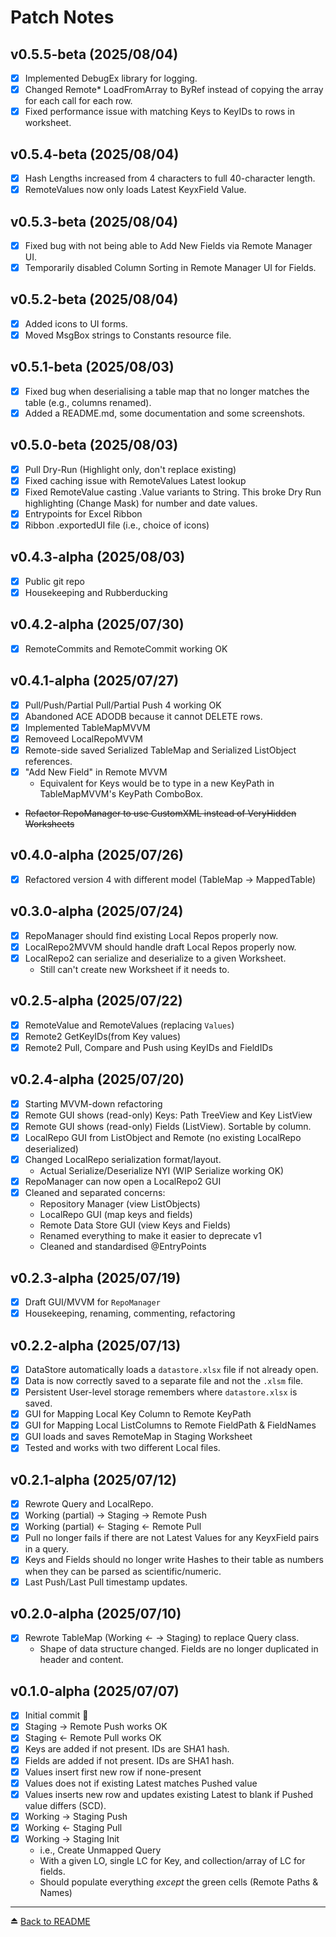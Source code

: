 # Patch Notes
## v0.5.5-beta (2025/08/04)
- [x] Implemented DebugEx library for logging.
- [x] Changed Remote* LoadFromArray to ByRef instead of copying the array for each call for each row. 
- [x] Fixed performance issue with matching Keys to KeyIDs to rows in worksheet.

## v0.5.4-beta (2025/08/04)
- [x] Hash Lengths increased from 4 characters to full 40-character length.
- [x] RemoteValues now only loads Latest KeyxField Value.
 
## v0.5.3-beta (2025/08/04)
- [x] Fixed bug with not being able to Add New Fields via Remote Manager UI.
- [x] Temporarily disabled Column Sorting in Remote Manager UI for Fields.
 
## v0.5.2-beta (2025/08/04)
- [x] Added icons to UI forms.
- [x] Moved MsgBox strings to Constants resource file.
 
## v0.5.1-beta (2025/08/03)
- [x] Fixed bug when deserialising a table map that no longer matches the table (e.g., columns renamed).
- [x] Added a README.md, some documentation and some screenshots.

## v0.5.0-beta (2025/08/03)
- [x] Pull Dry-Run (Highlight only, don't replace existing)
- [x] Fixed caching issue with RemoteValues Latest lookup
- [x] Fixed RemoteValue casting .Value variants to String. This broke Dry Run highlighting (Change Mask) for number and date values. 
- [x] Entrypoints for Excel Ribbon
- [x] Ribbon .exportedUI file (i.e., choice of icons)

## v0.4.3-alpha (2025/08/03)
- [x] Public git repo
- [x] Housekeeping and Rubberducking

## v0.4.2-alpha (2025/07/30)
- [x] RemoteCommits and RemoteCommit working OK

## v0.4.1-alpha (2025/07/27)
- [x] Pull/Push/Partial Pull/Partial Push 4 working OK
- [x] Abandoned ACE ADODB because it cannot DELETE rows.
- [x] Implemented TableMapMVVM
- [x] Removeed LocalRepoMVVM
- [x] Remote-side saved Serialized TableMap and Serialized ListObject references.
- [x] "Add New Field" in Remote MVVM
  - Equivalent for Keys would be to type in a new KeyPath in TableMapMVVM's KeyPath ComboBox. 
- ~~Refactor RepoManager to use CustomXML instead of VeryHidden Worksheets~~

## v0.4.0-alpha (2025/07/26)
- [x] Refactored version 4 with different model (TableMap -> MappedTable)

## v0.3.0-alpha (2025/07/24)
- [x] RepoManager should find existing Local Repos properly now.
- [x] LocalRepo2MVVM should handle draft Local Repos properly now.
- [x] LocalRepo2 can serialize and deserialize to a given Worksheet.
  - Still can't create new Worksheet if it needs to.
    
## v0.2.5-alpha (2025/07/22)
- [x] RemoteValue and RemoteValues (replacing `Values`)
- [x] Remote2 GetKeyIDs(from Key values)
- [x] Remote2 Pull, Compare and Push using KeyIDs and FieldIDs
  
## v0.2.4-alpha (2025/07/20)
- [x] Starting MVVM-down refactoring
- [x] Remote GUI shows (read-only) Keys: Path TreeView and Key ListView
- [x] Remote GUI shows (read-only) Fields (ListView). Sortable by column.
- [x] LocalRepo GUI from ListObject and Remote (no existing LocalRepo deserialized)
- [x] Changed LocalRepo serialization format/layout.  
  - Actual Serialize/Deserialize NYI (WIP Serialize working OK)
- [x] RepoManager can now open a LocalRepo2 GUI
- [x] Cleaned and separated concerns:
  - Repository Manager (view ListObjects)
  - LocalRepo GUI (map keys and fields)
  - Remote Data Store GUI (view Keys and Fields)
  - Renamed everything to make it easier to deprecate v1
  - Cleaned and standardised @EntryPoints 
  
## v0.2.3-alpha (2025/07/19)
- [x] Draft GUI/MVVM for `RepoManager`
- [x] Housekeeping, renaming, commenting, refactoring 

## v0.2.2-alpha (2025/07/13)
- [x] DataStore automatically loads a `datastore.xlsx` file if not already open.
- [x] Data is now correctly saved to a separate file and not the `.xlsm` file. 
- [x] Persistent User-level storage remembers where `datastore.xlsx` is saved.
- [x] GUI for Mapping Local Key Column to Remote KeyPath
- [x] GUI for Mapping Local ListColumns to Remote FieldPath & FieldNames
- [x] GUI loads and saves RemoteMap in Staging Worksheet  
- [x] Tested and works with two different Local files. 

## v0.2.1-alpha (2025/07/12)
- [x] Rewrote Query and LocalRepo.
- [x] Working (partial) -> Staging -> Remote Push
- [x] Working (partial) <- Staging <- Remote Pull
- [x] Pull no longer fails if there are not Latest Values for any KeyxField pairs in a query.
- [x] Keys and Fields should no longer write Hashes to their table as numbers when they can be parsed as scientific/numeric.
- [x] Last Push/Last Pull timestamp updates. 

## v0.2.0-alpha (2025/07/10)
- [x] Rewrote TableMap (Working <- -> Staging) to replace Query class.
  - Shape of data structure changed. Fields are no longer duplicated in header and content.

## v0.1.0-alpha (2025/07/07)
- [x] Initial commit 🎂
- [x] Staging -> Remote Push works OK
- [x] Staging <- Remote Pull works OK
- [x] Keys are added if not present. IDs are SHA1 hash.
- [x] Fields are added if not present. IDs are SHA1 hash.
- [x] Values insert first new row if none-present
- [x] Values does not if existing Latest matches Pushed value
- [x] Values inserts new row and updates existing Latest to blank if Pushed value differs (SCD).
- [x] Working -> Staging Push
- [x] Working <- Staging Pull
- [x] Working -> Staging Init
  - i.e., Create Unmapped Query
  - With a given LO, single LC for Key, and collection/array of LC for fields.
  - Should populate everything _except_ the green cells (Remote Paths & Names)

---
⏏️ [Back to README](../README.md)